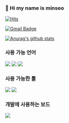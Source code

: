 ### 👋 Hi my name is minseo
  
[![Hits](https://hits.seeyoufarm.com/api/count/incr/badge.svg?url=https%3A%2F%2Fgithub.com%2Fminseo1214&count_bg=%233CFFDE&title_bg=%23E547FF&icon=&icon_color=%23C9C9C9&title=hits&edge_flat=false)](https://hits.seeyoufarm.com)

[![Gmail Badge](https://img.shields.io/badge/Gmail-d14836?style=flat-square&logo=Gmail&logoColor=white&link=mailto:alstj2004a@gmail.com)](mailto:alstj2004a@gmail.com)

[![Anurag's github stats](https://github-readme-stats.vercel.app/api?username=minseo)](https://github.com/anuraghazra/github-readme-stats)

### 사용 가능 언어
<img src="https://img.shields.io/badge/Python-3766AB?style=flat-square&logo=Python&logoColor=white"/></a> <img src="https://img.shields.io/badge/C-A8B9CC?style=flat-square&logo=C&logoColor=white"/></a> <img src="https://img.shields.io/badge/Java-007396?style=flat-square&logo=Java&logoColor=white"/></a>

### 사용 가능한 툴
<img src="https://img.shields.io/badge/AdobePhotoshop-31A8FF?style=flat-square&logo=Adobephotoshop&logoColor=white"/></a> <img src="https://img.shields.io/badge/AdobeIllustrator-FF9A00?style=flat-square&logo=AdobeIllustrator&logoColor=white"/>

### 개발에 사용하는 보드
</a><img src="https://img.shields.io/badge/RaspberryPi-C51A4A?style=flat-square&logo=RaspberryPi&logoColor=white"/></a>
